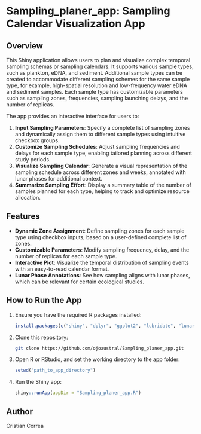 # Sampling_planer_app: Sampling Calendar Visualization App

## Overview

This Shiny application allows users to plan and visualize complex temporal sampling schemas or sampling calendars. It supports various sample types, such as plankton, eDNA, and sediment. Additional sample types can be created to accommodate different sampling schemes for the same sample type, for example, high-spatial resolution and low-frequency water eDNA and sediment samples. Each sample type has customizable parameters such as sampling zones, frequencies, sampling launching delays, and the number of replicas.

The app provides an interactive interface for users to:

1. **Input Sampling Parameters**: Specify a complete list of sampling zones and dynamically assign them to different sample types using intuitive checkbox groups.
2. **Customize Sampling Schedules**: Adjust sampling frequencies and delays for each sample type, enabling tailored planning across different study periods.
3. **Visualize Sampling Calendar**: Generate a visual representation of the sampling schedule across different zones and weeks, annotated with lunar phases for additional context.
4. **Summarize Sampling Effort**: Display a summary table of the number of samples planned for each type, helping to track and optimize resource allocation.

## Features

- **Dynamic Zone Assignment**: Define sampling zones for each sample type using checkbox inputs, based on a user-defined complete list of zones.
- **Customizable Parameters**: Modify sampling frequency, delay, and the number of replicas for each sample type.
- **Interactive Plot**: Visualize the temporal distribution of sampling events with an easy-to-read calendar format.
- **Lunar Phase Annotations**: See how sampling aligns with lunar phases, which can be relevant for certain ecological studies.

## How to Run the App

1. Ensure you have the required R packages installed:
    ```r
    install.packages(c("shiny", "dplyr", "ggplot2", "lubridate", "lunar"))
    ```
2. Clone this repository:
    ```bash
    git clone https://github.com/ojoaustral/Sampling_planer_app.git
    ```
3. Open R or RStudio, and set the working directory to the app folder:
    ```r
    setwd("path_to_app_directory")
    ```
4. Run the Shiny app:
    ```r
    shiny::runApp(appDir = "Sampling_planer_app.R")
    ```

## Author

Cristian Correa

